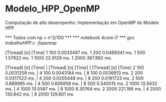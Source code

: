 # Modelo_HPP_OpenMP
Computação de alto desempenho: Implementação em OpenMP do Modelo HPP

*** Todos com np = n^2/100 ***
*** notebook 4core i7 ***
*gcc trabalhoHPP.c -fopenmp*

[Thread]   [n]     [Time]
   1       100     0.0033497 ms.
   1       200     0.0469341 ms.
   1       500     1.57922 ms.
   1       1000    22.9129 ms.
   1       2000    387.892 ms. 

[Thread]   [n]     [Time]          | [Thread]  [n]     [Time]          | [Thread]  [n]      [Time]
   2       100     0.0031259 ms.   |    4      100     0.0043184 ms.   |    8      100      0.0036913 ms.
   2       200     0.0317523 ms.   |    4      200     0.0205448 ms.   |    8      200      0.0191723 ms.
   2       500     0.889995 ms.    |    4      500     0.606958 ms.    |    8      500      0.540015 ms.
   2       1000    13.9432 ms.     |    4      1000    10.5587 ms.     |    8      1000     8.30764 ms.
   2       2000    221.186 ms.     |    4      2000    130.642 ms.     |    8      2000     129.801 ms.

